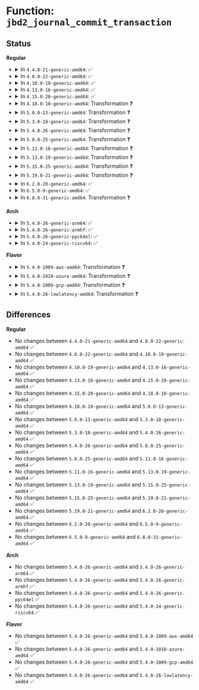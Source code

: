 # Function: <code>jbd2_journal_commit_transaction</code>

## Status
<b>Regular</b>
<ul>
<li>
<details>
<summary>In <code>4.4.0-21-generic-amd64</code>: ✅</summary>

```c
void jbd2_journal_commit_transaction(journal_t * journal)
```

```json
{
  "name": "jbd2_journal_commit_transaction",
  "collision_type": "Unique Global",
  "inline_type": "No",
  "funcs": [
    {
      "addr": 18446744071581899936,
      "name": "jbd2_journal_commit_transaction",
      "external": true,
      "loc": "fs/jbd2/commit.c:368",
      "file": "fs/jbd2/commit.c",
      "inline": "seen, unknown",
      "caller_inline": [],
      "caller_func": [
        "fs/jbd2/journal.c:kjournald2",
        "fs/jbd2/journal.c:jbd2_journal_destroy"
      ]
    }
  ],
  "symbols": [
    {
      "addr": 18446744071581899936,
      "name": "jbd2_journal_commit_transaction",
      "section": ".text",
      "bind": "STB_GLOBAL",
      "size": 6249
    }
  ]
}
```
</details>
</li>
<li>
<details>
<summary>In <code>4.8.0-22-generic-amd64</code>: ✅</summary>

```c
void jbd2_journal_commit_transaction(journal_t * journal)
```

```json
{
  "name": "jbd2_journal_commit_transaction",
  "collision_type": "Unique Global",
  "inline_type": "No",
  "funcs": [
    {
      "addr": 18446744071582087072,
      "name": "jbd2_journal_commit_transaction",
      "external": true,
      "loc": "fs/jbd2/commit.c:354",
      "file": "fs/jbd2/commit.c",
      "inline": "seen, unknown",
      "caller_inline": [],
      "caller_func": [
        "fs/jbd2/journal.c:jbd2_journal_destroy",
        "fs/jbd2/journal.c:kjournald2"
      ]
    }
  ],
  "symbols": [
    {
      "addr": 18446744071582087072,
      "name": "jbd2_journal_commit_transaction",
      "section": ".text",
      "bind": "STB_GLOBAL",
      "size": 6066
    }
  ]
}
```
</details>
</li>
<li>
<details>
<summary>In <code>4.10.0-19-generic-amd64</code>: ✅</summary>

```c
void jbd2_journal_commit_transaction(journal_t * journal)
```

```json
{
  "name": "jbd2_journal_commit_transaction",
  "collision_type": "Unique Global",
  "inline_type": "No",
  "funcs": [
    {
      "addr": 18446744071582177168,
      "name": "jbd2_journal_commit_transaction",
      "external": true,
      "loc": "fs/jbd2/commit.c:354",
      "file": "fs/jbd2/commit.c",
      "inline": "seen, unknown",
      "caller_inline": [],
      "caller_func": [
        "fs/jbd2/journal.c:jbd2_journal_destroy",
        "fs/jbd2/journal.c:kjournald2"
      ]
    }
  ],
  "symbols": [
    {
      "addr": 18446744071582177168,
      "name": "jbd2_journal_commit_transaction",
      "section": ".text",
      "bind": "STB_GLOBAL",
      "size": 6074
    }
  ]
}
```
</details>
</li>
<li>
<details>
<summary>In <code>4.13.0-16-generic-amd64</code>: ✅</summary>

```c
void jbd2_journal_commit_transaction(journal_t * journal)
```

```json
{
  "name": "jbd2_journal_commit_transaction",
  "collision_type": "Unique Global",
  "inline_type": "No",
  "funcs": [
    {
      "addr": 18446744071582263600,
      "name": "jbd2_journal_commit_transaction",
      "external": true,
      "loc": "fs/jbd2/commit.c:346",
      "file": "fs/jbd2/commit.c",
      "inline": "seen, unknown",
      "caller_inline": [],
      "caller_func": [
        "fs/jbd2/journal.c:jbd2_journal_destroy",
        "fs/jbd2/journal.c:kjournald2"
      ]
    }
  ],
  "symbols": [
    {
      "addr": 18446744071582263600,
      "name": "jbd2_journal_commit_transaction",
      "section": ".text",
      "bind": "STB_GLOBAL",
      "size": 5804
    }
  ]
}
```
</details>
</li>
<li>
<details>
<summary>In <code>4.15.0-20-generic-amd64</code>: ✅</summary>

```c
void jbd2_journal_commit_transaction(journal_t * journal)
```

```json
{
  "name": "jbd2_journal_commit_transaction",
  "collision_type": "Unique Global",
  "inline_type": "No",
  "funcs": [
    {
      "addr": 18446744071582412640,
      "name": "jbd2_journal_commit_transaction",
      "external": true,
      "loc": "fs/jbd2/commit.c:346",
      "file": "fs/jbd2/commit.c",
      "inline": "seen, unknown",
      "caller_inline": [],
      "caller_func": [
        "fs/jbd2/journal.c:jbd2_journal_destroy",
        "fs/jbd2/journal.c:kjournald2"
      ]
    }
  ],
  "symbols": [
    {
      "addr": 18446744071582412640,
      "name": "jbd2_journal_commit_transaction",
      "section": ".text",
      "bind": "STB_GLOBAL",
      "size": 5913
    }
  ]
}
```
</details>
</li>
<li>
<details>
<summary>In <code>4.18.0-10-generic-amd64</code>: Transformation ❓</summary>

```c
void jbd2_journal_commit_transaction(journal_t * journal)
```

```json
{
  "name": "jbd2_journal_commit_transaction",
  "collision_type": "Unique Global",
  "inline_type": "No",
  "funcs": [
    {
      "addr": 0,
      "name": "jbd2_journal_commit_transaction",
      "external": true,
      "loc": "fs/jbd2/commit.c:343",
      "file": "fs/jbd2/commit.c",
      "inline": "seen, unknown",
      "caller_inline": [],
      "caller_func": [
        "fs/jbd2/journal.c:jbd2_journal_destroy",
        "fs/jbd2/journal.c:kjournald2"
      ]
    }
  ],
  "symbols": [
    {
      "addr": 18446744071582609122,
      "name": "jbd2_journal_commit_transaction.cold.23",
      "section": ".text",
      "bind": "STB_LOCAL",
      "size": 44
    },
    {
      "addr": 18446744071582603296,
      "name": "jbd2_journal_commit_transaction",
      "section": ".text",
      "bind": "STB_GLOBAL",
      "size": 5826
    }
  ]
}
```
</details>
</li>
<li>
<details>
<summary>In <code>5.0.0-13-generic-amd64</code>: Transformation ❓</summary>

```c
void jbd2_journal_commit_transaction(journal_t * journal)
```

```json
{
  "name": "jbd2_journal_commit_transaction",
  "collision_type": "Unique Global",
  "inline_type": "No",
  "funcs": [
    {
      "addr": 0,
      "name": "jbd2_journal_commit_transaction",
      "external": true,
      "loc": "fs/jbd2/commit.c:344",
      "file": "fs/jbd2/commit.c",
      "inline": "seen, unknown",
      "caller_inline": [],
      "caller_func": [
        "fs/jbd2/journal.c:jbd2_journal_destroy",
        "fs/jbd2/journal.c:kjournald2"
      ]
    }
  ],
  "symbols": [
    {
      "addr": 18446744071582710856,
      "name": "jbd2_journal_commit_transaction.cold.25",
      "section": ".text",
      "bind": "STB_LOCAL",
      "size": 44
    },
    {
      "addr": 18446744071582704992,
      "name": "jbd2_journal_commit_transaction",
      "section": ".text",
      "bind": "STB_GLOBAL",
      "size": 5864
    }
  ]
}
```
</details>
</li>
<li>
<details>
<summary>In <code>5.3.0-18-generic-amd64</code>: Transformation ❓</summary>

```c
void jbd2_journal_commit_transaction(journal_t * journal)
```

```json
{
  "name": "jbd2_journal_commit_transaction",
  "collision_type": "Unique Global",
  "inline_type": "No",
  "funcs": [
    {
      "addr": 0,
      "name": "jbd2_journal_commit_transaction",
      "external": true,
      "loc": "fs/jbd2/commit.c:355",
      "file": "fs/jbd2/commit.c",
      "inline": "seen, unknown",
      "caller_inline": [],
      "caller_func": [
        "fs/jbd2/journal.c:jbd2_journal_destroy",
        "fs/jbd2/journal.c:kjournald2"
      ]
    }
  ],
  "symbols": [
    {
      "addr": 18446744071582884269,
      "name": "jbd2_journal_commit_transaction.cold",
      "section": ".text",
      "bind": "STB_LOCAL",
      "size": 44
    },
    {
      "addr": 18446744071582878240,
      "name": "jbd2_journal_commit_transaction",
      "section": ".text",
      "bind": "STB_GLOBAL",
      "size": 6029
    }
  ]
}
```
</details>
</li>
<li>
<details>
<summary>In <code>5.4.0-26-generic-amd64</code>: Transformation ❓</summary>

```c
void jbd2_journal_commit_transaction(journal_t * journal)
```

```json
{
  "name": "jbd2_journal_commit_transaction",
  "collision_type": "Unique Global",
  "inline_type": "No",
  "funcs": [
    {
      "addr": 0,
      "name": "jbd2_journal_commit_transaction",
      "external": true,
      "loc": "fs/jbd2/commit.c:355",
      "file": "fs/jbd2/commit.c",
      "inline": "seen, unknown",
      "caller_inline": [],
      "caller_func": [
        "fs/jbd2/journal.c:jbd2_journal_destroy",
        "fs/jbd2/journal.c:kjournald2"
      ]
    }
  ],
  "symbols": [
    {
      "addr": 18446744071582990840,
      "name": "jbd2_journal_commit_transaction.cold",
      "section": ".text",
      "bind": "STB_LOCAL",
      "size": 44
    },
    {
      "addr": 18446744071582984720,
      "name": "jbd2_journal_commit_transaction",
      "section": ".text",
      "bind": "STB_GLOBAL",
      "size": 6120
    }
  ]
}
```
</details>
</li>
<li>
<details>
<summary>In <code>5.8.0-25-generic-amd64</code>: Transformation ❓</summary>

```c
void jbd2_journal_commit_transaction(journal_t * journal)
```

```json
{
  "name": "jbd2_journal_commit_transaction",
  "collision_type": "Unique Global",
  "inline_type": "No",
  "funcs": [
    {
      "addr": 0,
      "name": "jbd2_journal_commit_transaction",
      "external": true,
      "loc": "fs/jbd2/commit.c:355",
      "file": "fs/jbd2/commit.c",
      "inline": "seen, unknown",
      "caller_inline": [],
      "caller_func": [
        "fs/jbd2/journal.c:jbd2_journal_destroy",
        "fs/jbd2/journal.c:kjournald2"
      ]
    }
  ],
  "symbols": [
    {
      "addr": 18446744071583307124,
      "name": "jbd2_journal_commit_transaction.cold",
      "section": ".text",
      "bind": "STB_LOCAL",
      "size": 44
    },
    {
      "addr": 18446744071583301920,
      "name": "jbd2_journal_commit_transaction",
      "section": ".text",
      "bind": "STB_GLOBAL",
      "size": 5204
    }
  ]
}
```
</details>
</li>
<li>
<details>
<summary>In <code>5.11.0-16-generic-amd64</code>: Transformation ❓</summary>

```c
void jbd2_journal_commit_transaction(journal_t * journal)
```

```json
{
  "name": "jbd2_journal_commit_transaction",
  "collision_type": "Unique Global",
  "inline_type": "No",
  "funcs": [
    {
      "addr": 0,
      "name": "jbd2_journal_commit_transaction",
      "external": true,
      "loc": "fs/jbd2/commit.c:381",
      "file": "fs/jbd2/commit.c",
      "inline": "seen, unknown",
      "caller_inline": [],
      "caller_func": [
        "fs/jbd2/journal.c:jbd2_journal_destroy",
        "fs/jbd2/journal.c:kjournald2"
      ]
    }
  ],
  "symbols": [
    {
      "addr": 18446744071591349509,
      "name": "jbd2_journal_commit_transaction.cold",
      "section": ".text",
      "bind": "STB_LOCAL",
      "size": 44
    },
    {
      "addr": 18446744071583417008,
      "name": "jbd2_journal_commit_transaction",
      "section": ".text",
      "bind": "STB_GLOBAL",
      "size": 5335
    }
  ]
}
```
</details>
</li>
<li>
<details>
<summary>In <code>5.13.0-19-generic-amd64</code>: Transformation ❓</summary>

```c
void jbd2_journal_commit_transaction(journal_t * journal)
```

```json
{
  "name": "jbd2_journal_commit_transaction",
  "collision_type": "Unique Global",
  "inline_type": "No",
  "funcs": [
    {
      "addr": 0,
      "name": "jbd2_journal_commit_transaction",
      "external": true,
      "loc": "fs/jbd2/commit.c:381",
      "file": "fs/jbd2/commit.c",
      "inline": "seen, unknown",
      "caller_inline": [],
      "caller_func": [
        "fs/jbd2/journal.c:jbd2_journal_destroy",
        "fs/jbd2/journal.c:kjournald2"
      ]
    }
  ],
  "symbols": [
    {
      "addr": 18446744071591292357,
      "name": "jbd2_journal_commit_transaction.cold",
      "section": ".text",
      "bind": "STB_LOCAL",
      "size": 44
    },
    {
      "addr": 18446744071583439136,
      "name": "jbd2_journal_commit_transaction",
      "section": ".text",
      "bind": "STB_GLOBAL",
      "size": 6027
    }
  ]
}
```
</details>
</li>
<li>
<details>
<summary>In <code>5.15.0-25-generic-amd64</code>: Transformation ❓</summary>

```c
void jbd2_journal_commit_transaction(journal_t * journal)
```

```json
{
  "name": "jbd2_journal_commit_transaction",
  "collision_type": "Unique Global",
  "inline_type": "No",
  "funcs": [
    {
      "addr": 0,
      "name": "jbd2_journal_commit_transaction",
      "external": true,
      "loc": "fs/jbd2/commit.c:381",
      "file": "fs/jbd2/commit.c",
      "inline": "seen, unknown",
      "caller_inline": [],
      "caller_func": [
        "fs/jbd2/journal.c:jbd2_journal_destroy",
        "fs/jbd2/journal.c:kjournald2"
      ]
    }
  ],
  "symbols": [
    {
      "addr": 18446744071592273417,
      "name": "jbd2_journal_commit_transaction.cold",
      "section": ".text",
      "bind": "STB_LOCAL",
      "size": 44
    },
    {
      "addr": 18446744071583788560,
      "name": "jbd2_journal_commit_transaction",
      "section": ".text",
      "bind": "STB_GLOBAL",
      "size": 6043
    }
  ]
}
```
</details>
</li>
<li>
<details>
<summary>In <code>5.19.0-21-generic-amd64</code>: Transformation ❓</summary>

```c
void jbd2_journal_commit_transaction(journal_t * journal)
```

```json
{
  "name": "jbd2_journal_commit_transaction",
  "collision_type": "Unique Global",
  "inline_type": "No",
  "funcs": [
    {
      "addr": 0,
      "name": "jbd2_journal_commit_transaction",
      "external": true,
      "loc": "fs/jbd2/commit.c:383",
      "file": "fs/jbd2/commit.c",
      "inline": "seen, unknown",
      "caller_inline": [],
      "caller_func": [
        "fs/jbd2/journal.c:jbd2_journal_destroy",
        "fs/jbd2/journal.c:kjournald2"
      ]
    }
  ],
  "symbols": [
    {
      "addr": 18446744071594055356,
      "name": "jbd2_journal_commit_transaction.cold",
      "section": ".text",
      "bind": "STB_LOCAL",
      "size": 44
    },
    {
      "addr": 18446744071584352336,
      "name": "jbd2_journal_commit_transaction",
      "section": ".text",
      "bind": "STB_GLOBAL",
      "size": 6232
    }
  ]
}
```
</details>
</li>
<li>
<details>
<summary>In <code>6.2.0-20-generic-amd64</code>: ✅</summary>

```c
void jbd2_journal_commit_transaction(journal_t * journal)
```

```json
{
  "name": "jbd2_journal_commit_transaction",
  "collision_type": "Unique Global",
  "inline_type": "No",
  "funcs": [
    {
      "addr": 18446744071585002576,
      "name": "jbd2_journal_commit_transaction",
      "external": true,
      "loc": "fs/jbd2/commit.c:380",
      "file": "fs/jbd2/commit.c",
      "inline": "seen, unknown",
      "caller_inline": [],
      "caller_func": [
        "fs/jbd2/journal.c:jbd2_journal_destroy",
        "fs/jbd2/journal.c:kjournald2"
      ]
    }
  ],
  "symbols": [
    {
      "addr": 18446744071585002576,
      "name": "jbd2_journal_commit_transaction",
      "section": ".text",
      "bind": "STB_GLOBAL",
      "size": 6312
    }
  ]
}
```
</details>
</li>
<li>
<details>
<summary>In <code>6.5.0-9-generic-amd64</code>: ✅</summary>

```c
void jbd2_journal_commit_transaction(journal_t * journal)
```

```json
{
  "name": "jbd2_journal_commit_transaction",
  "collision_type": "Unique Global",
  "inline_type": "No",
  "funcs": [
    {
      "addr": 18446744071585229872,
      "name": "jbd2_journal_commit_transaction",
      "external": true,
      "loc": "fs/jbd2/commit.c:351",
      "file": "fs/jbd2/commit.c",
      "inline": "seen, unknown",
      "caller_inline": [],
      "caller_func": [
        "fs/jbd2/journal.c:jbd2_journal_destroy",
        "fs/jbd2/journal.c:kjournald2"
      ]
    }
  ],
  "symbols": [
    {
      "addr": 18446744071585229872,
      "name": "jbd2_journal_commit_transaction",
      "section": ".text",
      "bind": "STB_GLOBAL",
      "size": 6585
    }
  ]
}
```
</details>
</li>
<li>
<details>
<summary>In <code>6.8.0-31-generic-amd64</code>: Transformation ❓</summary>

```c
void jbd2_journal_commit_transaction(journal_t * journal)
```

```json
{
  "name": "jbd2_journal_commit_transaction",
  "collision_type": "Unique Global",
  "inline_type": "No",
  "funcs": [
    {
      "addr": 0,
      "name": "jbd2_journal_commit_transaction",
      "external": true,
      "loc": "fs/jbd2/commit.c:348",
      "file": "fs/jbd2/commit.c",
      "inline": "seen, unknown",
      "caller_inline": [],
      "caller_func": [
        "fs/jbd2/journal.c:jbd2_journal_destroy",
        "fs/jbd2/journal.c:kjournald2"
      ]
    }
  ],
  "symbols": [
    {
      "addr": 18446744071597515304,
      "name": "jbd2_journal_commit_transaction.cold",
      "section": ".text",
      "bind": "STB_LOCAL",
      "size": 96
    },
    {
      "addr": 18446744071585462864,
      "name": "jbd2_journal_commit_transaction",
      "section": ".text",
      "bind": "STB_GLOBAL",
      "size": 6896
    }
  ]
}
```
</details>
</li>
</ul>
<b>Arch</b>
<ul>
<li>
<details>
<summary>In <code>5.4.0-26-generic-arm64</code>: ✅</summary>

```c
void jbd2_journal_commit_transaction(journal_t * journal)
```

```json
{
  "name": "jbd2_journal_commit_transaction",
  "collision_type": "Unique Global",
  "inline_type": "No",
  "funcs": [
    {
      "addr": 18446603336494669592,
      "name": "jbd2_journal_commit_transaction",
      "external": true,
      "loc": "fs/jbd2/commit.c:355",
      "file": "fs/jbd2/commit.c",
      "inline": "seen, unknown",
      "caller_inline": [],
      "caller_func": [
        "fs/jbd2/journal.c:jbd2_journal_destroy",
        "fs/jbd2/journal.c:kjournald2"
      ]
    }
  ],
  "symbols": [
    {
      "addr": 18446603336494669592,
      "name": "jbd2_journal_commit_transaction",
      "section": ".text",
      "bind": "STB_GLOBAL",
      "size": 6324
    }
  ]
}
```
</details>
</li>
<li>
<details>
<summary>In <code>5.4.0-26-generic-armhf</code>: ✅</summary>

```c
void jbd2_journal_commit_transaction(journal_t * journal)
```

```json
{
  "name": "jbd2_journal_commit_transaction",
  "collision_type": "Unique Global",
  "inline_type": "No",
  "funcs": [
    {
      "addr": 3228109548,
      "name": "jbd2_journal_commit_transaction",
      "external": true,
      "loc": "fs/jbd2/commit.c:355",
      "file": "fs/jbd2/commit.c",
      "inline": "seen, unknown",
      "caller_inline": [],
      "caller_func": [
        "fs/jbd2/journal.c:jbd2_journal_destroy",
        "fs/jbd2/journal.c:kjournald2"
      ]
    }
  ],
  "symbols": [
    {
      "addr": 3228109548,
      "name": "jbd2_journal_commit_transaction",
      "section": ".text",
      "bind": "STB_GLOBAL",
      "size": 6896
    }
  ]
}
```
</details>
</li>
<li>
<details>
<summary>In <code>5.4.0-26-generic-ppc64el</code>: ✅</summary>

```c
void jbd2_journal_commit_transaction(journal_t * journal)
```

```json
{
  "name": "jbd2_journal_commit_transaction",
  "collision_type": "Unique Global",
  "inline_type": "No",
  "funcs": [
    {
      "addr": 13835058055288482400,
      "name": "jbd2_journal_commit_transaction",
      "external": true,
      "loc": "fs/jbd2/commit.c:355",
      "file": "fs/jbd2/commit.c",
      "inline": "seen, unknown",
      "caller_inline": [],
      "caller_func": [
        "fs/jbd2/journal.c:jbd2_journal_destroy",
        "fs/jbd2/journal.c:kjournald2"
      ]
    }
  ],
  "symbols": [
    {
      "addr": 13835058055288482400,
      "name": "jbd2_journal_commit_transaction",
      "section": ".text",
      "bind": "STB_GLOBAL",
      "size": 8024
    }
  ]
}
```
</details>
</li>
<li>
<details>
<summary>In <code>5.4.0-24-generic-riscv64</code>: ✅</summary>

```c
void jbd2_journal_commit_transaction(journal_t * journal)
```

```json
{
  "name": "jbd2_journal_commit_transaction",
  "collision_type": "Unique Global",
  "inline_type": "No",
  "funcs": [
    {
      "addr": 18446743936274029296,
      "name": "jbd2_journal_commit_transaction",
      "external": true,
      "loc": "fs/jbd2/commit.c:355",
      "file": "fs/jbd2/commit.c",
      "inline": "seen, unknown",
      "caller_inline": [],
      "caller_func": [
        "fs/jbd2/journal.c:jbd2_journal_destroy",
        "fs/jbd2/journal.c:kjournald2"
      ]
    }
  ],
  "symbols": [
    {
      "addr": 18446743936274029296,
      "name": "jbd2_journal_commit_transaction",
      "section": ".text",
      "bind": "STB_GLOBAL",
      "size": 5874
    }
  ]
}
```
</details>
</li>
</ul>
<b>Flavor</b>
<ul>
<li>
<details>
<summary>In <code>5.4.0-1009-aws-amd64</code>: Transformation ❓</summary>

```c
void jbd2_journal_commit_transaction(journal_t * journal)
```

```json
{
  "name": "jbd2_journal_commit_transaction",
  "collision_type": "Unique Global",
  "inline_type": "No",
  "funcs": [
    {
      "addr": 0,
      "name": "jbd2_journal_commit_transaction",
      "external": true,
      "loc": "fs/jbd2/commit.c:355",
      "file": "fs/jbd2/commit.c",
      "inline": "seen, unknown",
      "caller_inline": [],
      "caller_func": [
        "fs/jbd2/journal.c:jbd2_journal_destroy",
        "fs/jbd2/journal.c:kjournald2"
      ]
    }
  ],
  "symbols": [
    {
      "addr": 18446744071582959576,
      "name": "jbd2_journal_commit_transaction.cold",
      "section": ".text",
      "bind": "STB_LOCAL",
      "size": 44
    },
    {
      "addr": 18446744071582953456,
      "name": "jbd2_journal_commit_transaction",
      "section": ".text",
      "bind": "STB_GLOBAL",
      "size": 6120
    }
  ]
}
```
</details>
</li>
<li>
<details>
<summary>In <code>5.4.0-1010-azure-amd64</code>: Transformation ❓</summary>

```c
void jbd2_journal_commit_transaction(journal_t * journal)
```

```json
{
  "name": "jbd2_journal_commit_transaction",
  "collision_type": "Unique Global",
  "inline_type": "No",
  "funcs": [
    {
      "addr": 0,
      "name": "jbd2_journal_commit_transaction",
      "external": true,
      "loc": "fs/jbd2/commit.c:355",
      "file": "fs/jbd2/commit.c",
      "inline": "seen, unknown",
      "caller_inline": [],
      "caller_func": [
        "fs/jbd2/journal.c:jbd2_journal_destroy",
        "fs/jbd2/journal.c:kjournald2"
      ]
    }
  ],
  "symbols": [
    {
      "addr": 18446744071582896728,
      "name": "jbd2_journal_commit_transaction.cold",
      "section": ".text",
      "bind": "STB_LOCAL",
      "size": 44
    },
    {
      "addr": 18446744071582890608,
      "name": "jbd2_journal_commit_transaction",
      "section": ".text",
      "bind": "STB_GLOBAL",
      "size": 6120
    }
  ]
}
```
</details>
</li>
<li>
<details>
<summary>In <code>5.4.0-1009-gcp-amd64</code>: Transformation ❓</summary>

```c
void jbd2_journal_commit_transaction(journal_t * journal)
```

```json
{
  "name": "jbd2_journal_commit_transaction",
  "collision_type": "Unique Global",
  "inline_type": "No",
  "funcs": [
    {
      "addr": 0,
      "name": "jbd2_journal_commit_transaction",
      "external": true,
      "loc": "fs/jbd2/commit.c:355",
      "file": "fs/jbd2/commit.c",
      "inline": "seen, unknown",
      "caller_inline": [],
      "caller_func": [
        "fs/jbd2/journal.c:jbd2_journal_destroy",
        "fs/jbd2/journal.c:kjournald2"
      ]
    }
  ],
  "symbols": [
    {
      "addr": 18446744071582948184,
      "name": "jbd2_journal_commit_transaction.cold",
      "section": ".text",
      "bind": "STB_LOCAL",
      "size": 44
    },
    {
      "addr": 18446744071582942064,
      "name": "jbd2_journal_commit_transaction",
      "section": ".text",
      "bind": "STB_GLOBAL",
      "size": 6120
    }
  ]
}
```
</details>
</li>
<li>
<details>
<summary>In <code>5.4.0-26-lowlatency-amd64</code>: Transformation ❓</summary>

```c
void jbd2_journal_commit_transaction(journal_t * journal)
```

```json
{
  "name": "jbd2_journal_commit_transaction",
  "collision_type": "Unique Global",
  "inline_type": "No",
  "funcs": [
    {
      "addr": 0,
      "name": "jbd2_journal_commit_transaction",
      "external": true,
      "loc": "fs/jbd2/commit.c:355",
      "file": "fs/jbd2/commit.c",
      "inline": "seen, unknown",
      "caller_inline": [],
      "caller_func": [
        "fs/jbd2/journal.c:jbd2_journal_destroy",
        "fs/jbd2/journal.c:kjournald2"
      ]
    }
  ],
  "symbols": [
    {
      "addr": 18446744071583036586,
      "name": "jbd2_journal_commit_transaction.cold",
      "section": ".text",
      "bind": "STB_LOCAL",
      "size": 44
    },
    {
      "addr": 18446744071583030160,
      "name": "jbd2_journal_commit_transaction",
      "section": ".text",
      "bind": "STB_GLOBAL",
      "size": 6426
    }
  ]
}
```
</details>
</li>
</ul>

## Differences
<b>Regular</b>
<ul>
<li>
No changes between <code>4.4.0-21-generic-amd64</code> and <code>4.8.0-22-generic-amd64</code> ✅
</li>
<li>
No changes between <code>4.8.0-22-generic-amd64</code> and <code>4.10.0-19-generic-amd64</code> ✅
</li>
<li>
No changes between <code>4.10.0-19-generic-amd64</code> and <code>4.13.0-16-generic-amd64</code> ✅
</li>
<li>
No changes between <code>4.13.0-16-generic-amd64</code> and <code>4.15.0-20-generic-amd64</code> ✅
</li>
<li>
No changes between <code>4.15.0-20-generic-amd64</code> and <code>4.18.0-10-generic-amd64</code> ✅
</li>
<li>
No changes between <code>4.18.0-10-generic-amd64</code> and <code>5.0.0-13-generic-amd64</code> ✅
</li>
<li>
No changes between <code>5.0.0-13-generic-amd64</code> and <code>5.3.0-18-generic-amd64</code> ✅
</li>
<li>
No changes between <code>5.3.0-18-generic-amd64</code> and <code>5.4.0-26-generic-amd64</code> ✅
</li>
<li>
No changes between <code>5.4.0-26-generic-amd64</code> and <code>5.8.0-25-generic-amd64</code> ✅
</li>
<li>
No changes between <code>5.8.0-25-generic-amd64</code> and <code>5.11.0-16-generic-amd64</code> ✅
</li>
<li>
No changes between <code>5.11.0-16-generic-amd64</code> and <code>5.13.0-19-generic-amd64</code> ✅
</li>
<li>
No changes between <code>5.13.0-19-generic-amd64</code> and <code>5.15.0-25-generic-amd64</code> ✅
</li>
<li>
No changes between <code>5.15.0-25-generic-amd64</code> and <code>5.19.0-21-generic-amd64</code> ✅
</li>
<li>
No changes between <code>5.19.0-21-generic-amd64</code> and <code>6.2.0-20-generic-amd64</code> ✅
</li>
<li>
No changes between <code>6.2.0-20-generic-amd64</code> and <code>6.5.0-9-generic-amd64</code> ✅
</li>
<li>
No changes between <code>6.5.0-9-generic-amd64</code> and <code>6.8.0-31-generic-amd64</code> ✅
</li>
</ul>
<b>Arch</b>
<ul>
<li>
No changes between <code>5.4.0-26-generic-amd64</code> and <code>5.4.0-26-generic-arm64</code> ✅
</li>
<li>
No changes between <code>5.4.0-26-generic-amd64</code> and <code>5.4.0-26-generic-armhf</code> ✅
</li>
<li>
No changes between <code>5.4.0-26-generic-amd64</code> and <code>5.4.0-26-generic-ppc64el</code> ✅
</li>
<li>
No changes between <code>5.4.0-26-generic-amd64</code> and <code>5.4.0-24-generic-riscv64</code> ✅
</li>
</ul>
<b>Flavor</b>
<ul>
<li>
No changes between <code>5.4.0-26-generic-amd64</code> and <code>5.4.0-1009-aws-amd64</code> ✅
</li>
<li>
No changes between <code>5.4.0-26-generic-amd64</code> and <code>5.4.0-1010-azure-amd64</code> ✅
</li>
<li>
No changes between <code>5.4.0-26-generic-amd64</code> and <code>5.4.0-1009-gcp-amd64</code> ✅
</li>
<li>
No changes between <code>5.4.0-26-generic-amd64</code> and <code>5.4.0-26-lowlatency-amd64</code> ✅
</li>
</ul>
